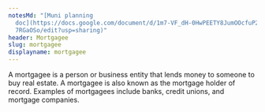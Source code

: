 ```yaml
---
notesMd: "[Muni planning
  doc](https://docs.google.com/document/d/1m7-VF_dH-0HwPEETY8JumOOcfuP2LrHJXT8I\
  7RGaOSo/edit?usp=sharing)"
header: Mortgagee
slug: mortgagee
displayname: mortgagee
---
```

A mortgagee is a person or business entity that lends money to someone to buy real estate. A mortgagee is also known as the mortgage holder of record. Examples of mortgagees include banks, credit unions, and mortgage companies.